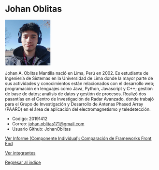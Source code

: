 # Johan Oblitas

![Johan Oblitas](oblitas.jpg)

Johan A. Oblitas Mantilla nació en Lima, Perú en 2002. Es estudiante de Ingeniería de Sistemas en la Universidad de Lima donde la mayor parte de sus actividades y conocimientos están relacionados con el desarrollo web; programación en lenguajes como Java, Python, Javascript y C++; gestión de base de datos; análisis de datos y gestión de procesos. Realizó dos pasantías en el Centro de Investigación de Radar Avanzado, donde trabajó para el Grupo de Investigación y Desarrollo de Antenas Phased Array (PAARD) en el área de aplicación del electromagnetismo y teledetección.

* Codigo: 20191412
* Correo: johan.oblitas171@gmail.com
* Usuario Github: JohanOblitas

[Ver Informe (Componente Individual): Comparación de Frameworks Front End](Componente%20Individual/Informe.md)

[Ver integrantes](../integrantes.md)

[Regresar al índice](../../proyecto.md)